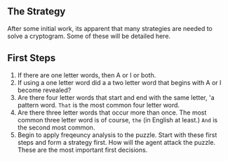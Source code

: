 ## The Strategy

After some initial work, its apparent that many strategies are needed to solve a cryptogram.  Some of these will be detailed here. 

## First Steps
1. If there are one letter words, then A or I or both.
2. If using a one letter word did a a two letter word that begins with A or I become revealed?
3. Are there four letter words that start and end with the same letter, 'a pattern word. `That` is the most common four letter word.
4. Are there three letter words that occur more than once.  The most common three letter word is of course, `the` (in English at least.) `And` is the second most common. 
5. Begin to apply freqeuncy analysis to the puzzle. 
Start with these first steps and form a strategy first.  How will the agent attack the puzzle.  These are the most important first decisions. 

## 